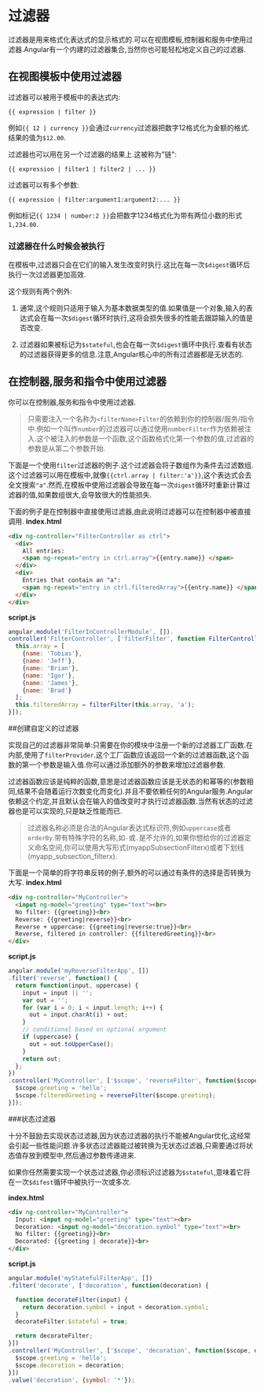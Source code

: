 # 过滤器

过滤器是用来格式化表达式的显示格式的.可以在视图模板,控制器和服务中使用过滤器.Angular有一个内建的过滤器集合,当然你也可能轻松地定义自己的过滤器.

## 在视图模板中使用过滤器

过滤器可以被用于模板中的表达式内:

```
{{ expression | filter }}
```

例如`{{ 12 | currency }}`会通过`currency`过滤器把数字12格式化为金额的格式.结果的值为`$12.00`.

过滤器也可以用在另一个过滤器的结果上.这被称为"链":

```
{{ expression | filter1 | filter2 | ... }}
```

过滤器可以有多个参数:

```
{{ expression | filter:argument1:argument2:... }}
```

例如标记`{{ 1234 | number:2 }}`会把数字1234格式化为带有两位小数的形式`1,234.00`.

### 过滤器在什么时候会被执行

在模板中,过滤器只会在它们的输入发生改变时执行.这比在每一次`$digest`循环后执行一次过滤器更加高效.

这个规则有两个例外:

1. 通常,这个规则只适用于输入为基本数据类型的值.如果值是一个对象,输入的表达式会在每一次`$digest`循环时执行,这将会损失很多的性能去跟踪输入的值是否改变.

2. 过滤器如果被标记为`$stateful`,也会在每一次`$digest`循环中执行.查看有状态的过滤器获得更多的信息.注意,Angular核心中的所有过滤器都是无状态的.


## 在控制器,服务和指令中使用过滤器

你可以在控制器,服务和指令中使用过滤器.

> 只需要注入一个名称为`<filterName>Filter`的依赖到你的控制器\/服务\/指令中.例如一个叫作`number`的过滤器可以通过使用`numberFilter`作为依赖被注入.这个被注入的参数是一个函数,这个函数格式化第一个参数的值,过滤器的参数是从第二个参数开始.

下面是一个使用`filter`过滤器的例子.这个过滤器会将子数组作为条件去过滤数组.这个过滤器可以用在模板中,就像`{{ctrl.array | filter:'a'}}`,这个表达式会去全文搜索`"a"`.然而,在模板中使用过滤器会导致在每一次`digest`循环时重新计算过滤器的值,如果数组很大,会导致很大的性能损失.

下面的例子是在控制器中直接使用过滤器,由此说明过滤器可以在控制器中被直接调用.
**index.html**
```html
<div ng-controller="FilterController as ctrl">
  <div>
    All entries:
    <span ng-repeat="entry in ctrl.array">{{entry.name}} </span>
  </div>
  <div>
    Entries that contain an "a":
    <span ng-repeat="entry in ctrl.filteredArray">{{entry.name}} </span>
  </div>
</div>
```
**script.js**
```js
angular.module('FilterInControllerModule', []).
controller('FilterController', ['filterFilter', function FilterController(filterFilter) {
  this.array = [
    {name: 'Tobias'},
    {name: 'Jeff'},
    {name: 'Brian'},
    {name: 'Igor'},
    {name: 'James'},
    {name: 'Brad'}
  ];
  this.filteredArray = filterFilter(this.array, 'a');
}]);
```

##创建自定义的过滤器

实现自己的过滤器非常简单:只需要在你的模块中注册一个新的过滤器工厂函数.在内部,使用了`filterProvider`.这个工厂函数应该返回一个新的过滤器函数,这个函数的第一个参数是输入值.你可以通过添加额外的参数来增加过滤器参数.

过滤器函数应该是纯粹的函数,意思是过滤器函数应该是无状态的和幂等的(参数相同,结果不会随着运行次数变化而变化).并且不要依赖任何的Angular服务.Angular依赖这个约定,并且默认会在输入的值改变时才执行过滤器函数.当然有状态的过滤器也是可以实现的,只是缺乏性能而已.

>  过滤器名称必须是合法的Angular表达式标识符,例如`uppercase`或者`orderBy`.带有特殊字符的名称,如`-`或`.`是不允许的,如果你想给你的过滤器定义命名空间,你可以使用大写形式(myappSubsectionFilterx)或者下划线(myapp_subsection_filterx).

下面是一个简单的将字符串反转的例子,额外的可以通过有条件的选择是否转换为大写.
**index.html**
```html
<div ng-controller="MyController">
  <input ng-model="greeting" type="text"><br>
  No filter: {{greeting}}<br>
  Reverse: {{greeting|reverse}}<br>
  Reverse + uppercase: {{greeting|reverse:true}}<br>
  Reverse, filtered in controller: {{filteredGreeting}}<br>
</div>
```
**script.js**
```js
angular.module('myReverseFilterApp', [])
.filter('reverse', function() {
  return function(input, uppercase) {
    input = input || '';
    var out = '';
    for (var i = 0; i < input.length; i++) {
      out = input.charAt(i) + out;
    }
    // conditional based on optional argument
    if (uppercase) {
      out = out.toUpperCase();
    }
    return out;
  };
})
.controller('MyController', ['$scope', 'reverseFilter', function($scope, reverseFilter) {
  $scope.greeting = 'hello';
  $scope.filteredGreeting = reverseFilter($scope.greeting);
}]);
```

###状态过滤器

十分不鼓励去实现状态过滤器,因为状态过滤器的执行不能被Angular优化,这经常会引起一些性能问题.许多状态过滤器能过被转换为无状态过滤器,只需要通过将状态值存放到模型中,然后通过参数传递进来.

如果你任然需要实现一个状态过滤器,你必须标识过滤器为`$stateful`,意味着它将在一次`$difest`循环中被执行一次或多次.

**index.html**
```html
<div ng-controller="MyController">
  Input: <input ng-model="greeting" type="text"><br>
  Decoration: <input ng-model="decoration.symbol" type="text"><br>
  No filter: {{greeting}}<br>
  Decorated: {{greeting | decorate}}<br>
</div>
```
**script.js**
```js
angular.module('myStatefulFilterApp', [])
.filter('decorate', ['decoration', function(decoration) {

  function decorateFilter(input) {
    return decoration.symbol + input + decoration.symbol;
  }
  decorateFilter.$stateful = true;

  return decorateFilter;
}])
.controller('MyController', ['$scope', 'decoration', function($scope, decoration) {
  $scope.greeting = 'hello';
  $scope.decoration = decoration;
}])
.value('decoration', {symbol: '*'});
```